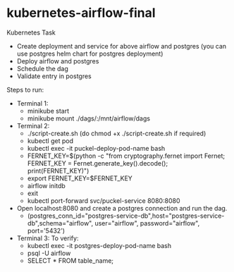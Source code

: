 # kubernetes-airflow-final

Kubernetes Task
- Create deployment and service for above airflow and postgres (you can use postgres helm chart for postgres deployment)
- Deploy airflow and postgres
- Schedule the dag
- Validate entry in postgres

Steps to run:
- Terminal 1:
  - minikube start
  - minikube mount ./dags/:/mnt/airflow/dags
- Terminal 2:
  - ./script-create.sh (do chmod +x ./script-create.sh if required)
  - kubectl get pod
  - kubectl exec -it puckel-deploy-pod-name bash
  - FERNET_KEY=$(python -c "from cryptography.fernet import Fernet; FERNET_KEY = Fernet.generate_key().decode(); print(FERNET_KEY)")
  - export FERNET_KEY=$FERNET_KEY
  - airflow initdb
  - exit
  - kubectl port-forward svc/puckel-service 8080:8080
- Open localhost:8080 and create a postgres connection and run the dag.
  - (postgres_conn_id="postgres-service-db",host="postgres-service-db",schema="airflow", user="airflow", password="airflow", port='5432')
- Terminal 3: To verify: 
  - kubectl exec -it postgres-deploy-pod-name bash
  - psql -U airflow
  - SELECT * FROM table_name;
